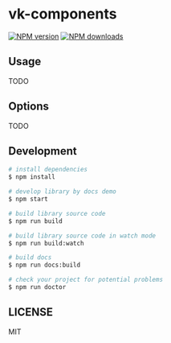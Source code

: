 # vk-components

[![NPM version](https://img.shields.io/npm/v/vk-components.svg?style=flat)](https://npmjs.org/package/vk-components)
[![NPM downloads](http://img.shields.io/npm/dm/vk-components.svg?style=flat)](https://npmjs.org/package/vk-components)

## Usage

TODO

## Options

TODO

## Development

```bash
# install dependencies
$ npm install

# develop library by docs demo
$ npm start

# build library source code
$ npm run build

# build library source code in watch mode
$ npm run build:watch

# build docs
$ npm run docs:build

# check your project for potential problems
$ npm run doctor
```

## LICENSE

MIT
